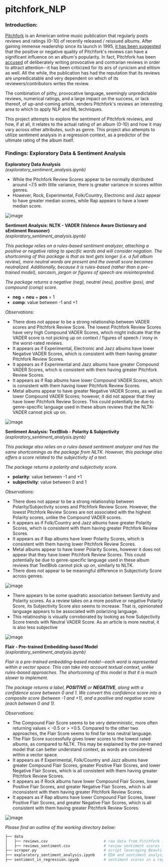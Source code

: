 # pitchfork_NLP

### Introduction: 

[Pitchfork](https://pitchfork.com/) is an American online music publication that regularly posts reviews and ratings (0-10) of recently released / reissued albums. After gaining immense readership since its launch in 1995, [it has been suggested](https://www.washingtonpost.com/wp-dyn/content/article/2006/04/28/AR2006042800457.html) that the positive or negative quality of Pitchfork's reviews can have a significant influence on an album's popularity. In fact, Pitchfork has been [accused](https://slate.com/culture/2006/11/the-indie-music-site-that-everyone-loves-to-hate.html) of deliberately writing provocative and contrarian reviews in order to attract attention--it has been criticized for its airs of cynicism and elitism as well. All the while, the publication has had the reputation that its reviews are unpredicatable and very dependent on which of its reviewers/contributors writes the review. 

The combination of pithy, provocative language, seemingly unpredictable reviews, numerical ratings, and a large impact on the success, or lack thereof, of up-and-coming artists, renders Pitchfork's reviews an interesting area to which to apply NLP and ML techniques.

This project attempts to explore the sentiment of Pitchfork reviews, and how, if at all, it relates to the actual rating of an album (0-10) and how it may vary across other attributes, such as genre. This project also attempts to utilize sentiment analysis in a regression context, as a predictor of the ultimate rating of the album itself.

### Findings: Exploratory Data & Sentiment Analysis

**Exploratory Data Analysis**<br>*(exploratory_sentiment_analysis.ipynb)*

* While the Pitchfork Review Scores appear to be normally distributed around ~7.5 with little variance, there is greater variance in scores within genres.
* However, Rock, Experimental, Folk/Country, Electronic and Jazz appear to have greater median scores, while Rap appears to have a lower median score.

![image](images/EDA_1.png)


**Sentiment Analysis: NLTK - VADER (Valence Aware Dictionary and sEntiment Reasoner)**<br>*(exploratory_sentiment_analysis.ipynb)*

*This package relies on a rules-based sentiment analyzer, attaching a positive or negative rating to specific words and will consider negation. The shortcoming of this package is that as text gets longer (i.e. a full album review), more neutral words are present and the overall score becomes neutralized. Additionally, because it is rules-based (rather than a pre-trained model), sarcasm, jargon or figures of speech are misinterpreted.*

*The package returns a negative (neg), neutral (neu), positive (pos), and compound (comp) score.*

* **neg** + **neu** + **pos** = 1
* **comp**: value between -1 and +1

*Observations:*

* There does not appear to be a strong relationship between VADER scores and Pitchfork Review Score. The lowest Pitchfork Review Scores have very high Compound VADER Scores, which might indicate that the VADER score is not picking up on context / figures of speech / irony in the worst-rated reviews.
* It appears as if Experimental, Electronic and Jazz albums have lower Negative VADER Scores, which is consistent with them having greater Pitchfork Review Scores.
* It appears as if Experimental and Jazz albums have greater Compound VADER Scores, which is consistent with them having greater Pitchfork Review Scores.
* It appears as if Rap albums have lower Compound VADER Scores, which is consistent with them having lower Pitchfork Review Scores.
* Metal albums appear to have greater Negative VADER Scores, as well as lower Compound VADER Scores; however, it did not appear that they have lower Pitchfork Review Scores. This could potentially be due to genre-specific language used in these album reviews that the NLTK-VADER cannot pick up on.

![image](images/VADER_1.png)

**Sentiment Analysis: TextBlob - Polarity & Subjectivity**<br>*(exploratory_sentiment_analysis.ipynb)*

*This package also relies on a rules-based sentiment analyzer and has the same shortcomings as the package from NLTK. However, this package also offers a score related to the subjectivity of a text.*

*The package returns a polarity and subjectivity score.*

* **polarity**: value between -1 and +1
* **subjectivity**: value between 0 and 1

*Observations:*

* There does not appear to be a strong relationship between Polarity/Subjectivity scores and Pitchfork Review Score. However, the lowest Pitchfork Review Scores are not associated with the highest Polarity scores, unlike the Compound VADER scores.
* It appears as if Folk/Country and Jazz albums have greater Polarity Scores, which is consistent with them having greater Pitchfork Review Scores.
* It appears as if Rap albums have lower Polarity Scores, which is consistent with them having lower Pitchfork Review Scores.
* Metal albums appear to have lower Polarity Scores, however it does not appear that they have lower Pitchfork Review Scores. This could potentially be due to genre-specific language used in these album reviews that TextBlob cannot pick up on, similarly to NLTK.
* There does not appear to be meaningful difference in Subjectivity Score across genres.

![image](images/TextBlob_1.png)

* There appears to be some quadratic association between Sentivity and Polarity scores. As a review takes on a more positive or negative Polarity Score, its Subjectivity Score also seems to increase. That is, opinionated language appears to be associated with polarizing language.
* This relatinoship is visually corroborated by looking as how Subjectivity Score trends with Neutral VADER Score. As an article is more neutral, it is also less subjective

![image](images/TextBlob_2.png)

**Flair - Pre-trained Embedding-based Model**<br>*(exploratory_sentiment_analysis.ipynb)*

*Flair is a pre-trained embedding-based model--each word is represented within a vector space. This can take into account textual context, unlike rules-based approaches. The shortcoming of this model is that it is much slower to implement.*

*The package returns a label, **POSITIVE** or **NEGATIVE**, along with a confidence score between 0 and 1. We convert this confidence score into a composite score (between -1 and +1), and a positive and negative score (each between 0 and 1).*

*Observations:*

* The Compound Flair Score seems to be very deterministic, more often returning values < -0.5 or > +0.5. Compared to the other two approaches, the Flair Score seems to find far less neutral language.
* The Flair Score successfully gives lower scores to the lowest rated albums, as compared to NLTK. This may be explained by the pre-trained model that can better understand context, as words are considered within a vector space.
* It appears as if Experimental, Folk/Country and Jazz albums have greater Compound Flair Scores, greater Positive Flair Scores, and lower Negative Flair Scores, which is all consistent with them having greater Pitchfork Review Scores.
* It appears as if Rock albums have lower Compound Flair Scores, lower Positive Flair Scores, and greater Negative Flair Scores, which is all inconsistent with them having greater Pitchfork Review Scores.
* It appears as if Rap albums have lower Compound Flair Scores, lower Positive Flair Scores, and greater Negative Flair Scores, which is all consistent with them having greater Pitchfork Review Scores.

![image](images/Flair_1.png)

*Please find an outline of the working directory below:*

``` bash
├── data
│   ├── reviews.csv                         # raw data from Pitchfork (including full reviews)
│   ├── reviews_sentiment.csv               # review sentiment scores from exploratory data and sentiment analysis  
├── scraper.py                              # script leveraging BeautifulSoup and Selenium WebDriver to scrape the reviews 
├── exploratory_sentiment_analysis.ipynb    # EDA and sentiment analysis 
├── sentiment_in_regression.ipynb           # sentiment scores in a regression context to predict ratings
```
